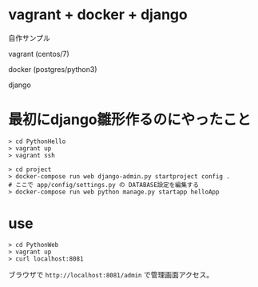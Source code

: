 # vagrant + docker + django

自作サンプル

vagrant (centos/7)

docker (postgres/python3)

django

# 最初にdjango雛形作るのにやったこと

```
> cd PythonHello
> vagrant up
> vagrant ssh

> cd project
> docker-compose run web django-admin.py startproject config .
# ここで app/config/settings.py の DATABASE設定を編集する
> docker-compose run web python manage.py startapp helloApp
```


# use

```
> cd PythonWeb
> vagrant up
> curl localhost:8081
```

ブラウザで `http://localhost:8081/admin` で管理画面アクセス。

